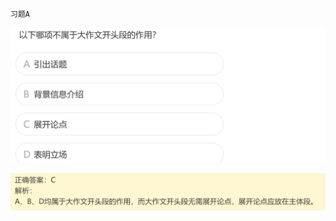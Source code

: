 `习题A`

![image-20240623195046945](assets/8.写作L7大作文开头段写法/image-20240623195046945.png)

![image-20240623195054522](assets/8.写作L7大作文开头段写法/image-20240623195054522.png)